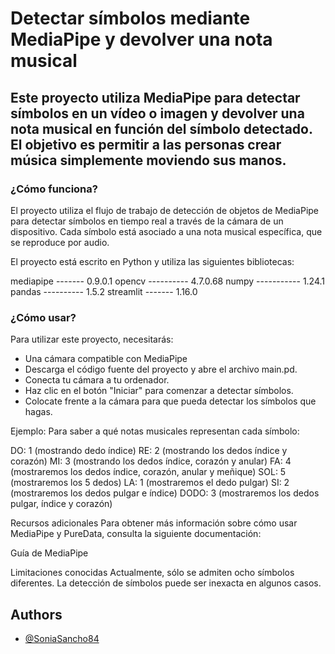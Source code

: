 # Detectar símbolos mediante MediaPipe y devolver una nota musical

## Este proyecto utiliza MediaPipe para detectar símbolos en un vídeo o imagen y devolver una nota musical en función del símbolo detectado. El objetivo es permitir a las personas crear música simplemente moviendo sus manos.

### ¿Cómo funciona?
El proyecto utiliza el flujo de trabajo de detección de objetos de MediaPipe para detectar símbolos en tiempo real a través de la cámara de un dispositivo. Cada símbolo está asociado a una nota musical específica, que se reproduce por audio.

El proyecto está escrito en Python y utiliza las siguientes bibliotecas:

mediapipe ------- 0.9.0.1 
opencv ---------- 4.7.0.68
numpy ----------- 1.24.1
pandas ---------- 1.5.2
streamlit ------- 1.16.0


### ¿Cómo usar?
Para utilizar este proyecto, necesitarás:

- Una cámara compatible con MediaPipe
- Descarga el código fuente del proyecto y abre el archivo main.pd.
- Conecta tu cámara a tu ordenador.
- Haz clic en el botón "Iniciar" para comenzar a detectar símbolos.
- Colocate frente a la cámara para que pueda detectar los símbolos que hagas.

Ejemplo:
Para saber a qué notas musicales representan cada símbolo:

DO:   1 (mostrando dedo índice) 
RE:   2 (mostrando los dedos índice y corazón)
MI:   3 (mostrando los dedos índice, corazón y anular)
FA:   4 (mostraremos los dedos índice, corazón, anular y meñique)
SOL:  5 (mostraremos los 5 dedos)
LA:   1 (mostraremos el dedo pulgar)
SI:   2 (mostraremos los dedos pulgar e índice)
DODO: 3 (mostraremos los dedos pulgar, índice y corazón)

Recursos adicionales
Para obtener más información sobre cómo usar MediaPipe y PureData, consulta la siguiente documentación:

Guía de MediaPipe

Limitaciones conocidas
Actualmente, sólo se admiten ocho símbolos diferentes.
La detección de símbolos puede ser inexacta en algunos casos.

## Authors

- [@SoniaSancho84](https://github.com/SoniaSancho84/FinalProjectMusic)
